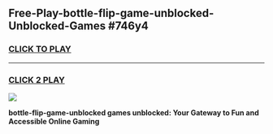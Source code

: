 
## Free-Play-bottle-flip-game-unblocked-Unblocked-Games #746y4
<h3>
<a href="https://news.freeplayer.one?title=bottle-flip-game-unblocked&ref=8M">CLICK TO PLAY</a></h3>
<hr>

<h3>
<a href="https://news.freeplayer.one?title=bottle-flip-game-unblocked&ref=8M">CLICK 2 PLAY</a>
  
</h3>

<a href="https://news.freeplayer.one?title=bottle-flip-game-unblocked&ref=8M"><img src="https://clearcache.store/games.png"></a>


**bottle-flip-game-unblocked games unblocked: Your Gateway to Fun and Accessible Online Gaming**
